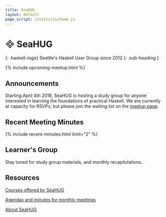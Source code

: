 ```yaml
---
title: SeaHUG
layout: default
page_script: /static/js/home.js
---
```

# &#57344; <span>SeaHUG</span>
{: .haskell-logo}
Seattle's Haskell User Group since 2012
{: .sub-heading }

{% include upcoming-meetup.html %}

## Announcements

Starting April 4th 2018, SeaHUG is hosting a study group for anyone interested in learning the foundations of practical Haskell.  We are currently at capacity for RSVPs, but please join the waiting list on the [meetup page][learners].

## Recent Meeting Minutes

{% include recent-minutes.html limit="2" %}

## Learner's Group

Stay tuned for study group materials, and monthly recapitulations.

## Resources

[Courses offered by SeaHUG](/courses)

[Agendas and minutes for monthly meetings](/minutes)

[About SeaHUG](/about)

[learners]: https://www.meetup.com/seahug/events/zdbklpyxgbgb/
[meetup]: http://www.meetup.com/seahug/
